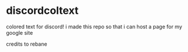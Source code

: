 # discordcoltext

colored text for discord! i made this repo so that i can host a page for my google site

credits to rebane
